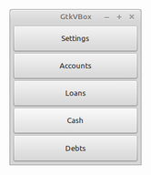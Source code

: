 ![alt text](https://github.com/agguro/gtk-programming/blob/master/gtk2.0/03-Layout-management/03-vbox/vbox.png)
